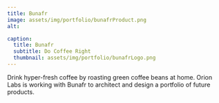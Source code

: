 ```yaml
---
title: Bunafr
image: assets/img/portfolio/bunafrProduct.png
alt:

caption:
  title: Bunafr
  subtitle: Do Coffee Right
  thumbnail: assets/img/portfolio/bunafrLogo.png
---
```

Drink hyper-fresh coffee by roasting green coffee beans at home. Orion Labs is working with Bunafr to architect and design a portfolio of future products.
